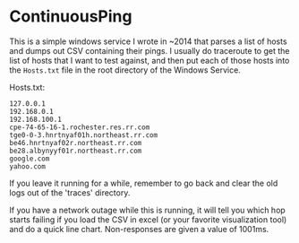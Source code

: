 # ContinuousPing

This is a simple windows service I wrote in ~2014 that parses a list of hosts and dumps out CSV containing their pings.
I usually do traceroute to get the list of hosts that I want to test against, and then put each of those hosts into the `Hosts.txt` file in the root directory of the Windows Service.

Hosts.txt:
````
127.0.0.1
192.168.0.1
192.168.100.1
cpe-74-65-16-1.rochester.res.rr.com
tge0-0-3.hnrtnyaf01h.northeast.rr.com
be46.hnrtnyaf02r.northeast.rr.com
be28.albynyyf01r.northeast.rr.com
google.com
yahoo.com
````

If you leave it running for a while, remember to go back and clear the old logs out of the 'traces' directory.

If you have a network outage while this is running, it will tell you which hop starts failing if you load the CSV in excel (or your favorite visualization tool) and do a quick line chart.  Non-responses are given a value of 1001ms.
